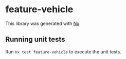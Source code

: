 # feature-vehicle

This library was generated with [Nx](https://nx.dev).

## Running unit tests

Run `nx test feature-vehicle` to execute the unit tests.
